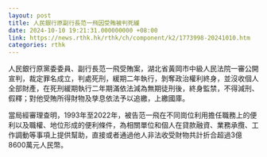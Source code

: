 ```yaml
---
layout: post
title: 人民銀行原副行長范一飛因受賄被判死緩
date: 2024-10-10 19:21:31.000000000 +08:00
link: https://news.rthk.hk/rthk/ch/component/k2/1773998-20241010.htm
categories: rthk
---
```


人民銀行原黨委委員、副行長范一飛受賄案，湖北省黃岡市中級人民法院一審公開宣判，裁定罪名成立，判處死刑，緩期二年執行，剝奪政治權利終身，並沒收個人全部財產，在死刑緩期執行二年期滿依法減為無期徒刑後，終身監禁，不得減刑、假釋；對他受賄所得財物及孳息依法予以追繳，上繳國庫。 

當局經審理查明，1993年至2022年，被告范一飛在不同崗位利用擔任職務上的便利以及職權、地位形成的便利條件，為相關單位和個人在貸款融資、業務承攬、工作調動等事項上提供幫助，直接或者通過他人非法收受財物共計折合超過3億8600萬元人民幣。
